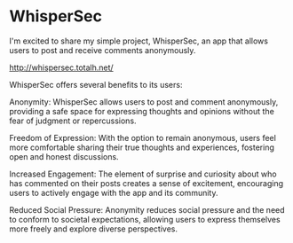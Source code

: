 # WhisperSec


I'm excited to share my simple project, WhisperSec, an app that allows users to post and receive comments anonymously.

http://whispersec.totalh.net/

WhisperSec offers several benefits to its users:

Anonymity: WhisperSec allows users to post and comment anonymously, providing a safe space for expressing thoughts and opinions without the fear of judgment or repercussions.

Freedom of Expression: With the option to remain anonymous, users feel more comfortable sharing their true thoughts and experiences, fostering open and honest discussions.

Increased Engagement: The element of surprise and curiosity about who has commented on their posts creates a sense of excitement, encouraging users to actively engage with the app and its community.

Reduced Social Pressure: Anonymity reduces social pressure and the need to conform to societal expectations, allowing users to express themselves more freely and explore diverse perspectives.
